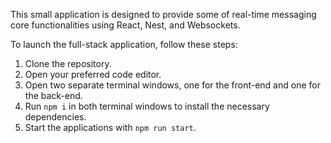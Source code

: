 This small application is designed to provide some of real-time messaging core functionalities using React, Nest, and Websockets. 

To launch the full-stack application, follow these steps:

1. Clone the repository.
2. Open your preferred code editor.
3. Open two separate terminal windows, one for the front-end and one for the back-end.
4. Run `npm i` in both terminal windows to install the necessary dependencies.
5. Start the applications with `npm run start`.
